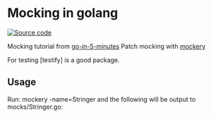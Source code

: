 # Mocking in golang

[![Source code](../src/reference.jpg)](https://github.com/vektra/mockery)

Mocking tutorial from [go-in-5-minutes](https://github.com/arschles/go-in-5-minutes/tree/master/episode0)
Patch mocking with [mockery](https://github.com/vektra/mockery)

For testing [testify] is a good package.

## Usage

Run: mockery -name=Stringer and the following will be output to mocks/Stringer.go:
